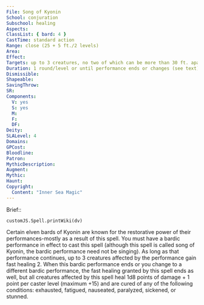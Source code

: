 ```yaml
---
File: Song of Kyonin
School: conjuration
Subschool: healing
Aspects: 
ClassList: { bard: 4 }
CastTime: standard action
Range: close (25 + 5 ft./2 levels)
Area: 
Effect: 
Targets: up to 3 creatures, no two of which can be more than 30 ft. apart
Duration: 1 round/level or until performance ends or changes (see text)
Dismissible: 
Shapeable: 
SavingThrow: 
SR: 
Components:
  V: yes
  S: yes
  M: 
  F: 
  DF: 
Deity: 
SLALevel: 4
Domains: 
GPCost: 
Bloodline: 
Patron: 
MythicDescription: 
Augment: 
Mythic: 
Haunt: 
Copyright:
  Content: "Inner Sea Magic"
---
```

Brief:: 

```dataviewjs
customJS.Spell.printWiki(dv)
```

Certain elven bards of Kyonin are known for the restorative power of their performances-mostly as a result of this spell. You must have a bardic performance in effect to cast this spell (although this spell is called song of Kyonin, the bardic performance need not be singing). As long as that performance continues, up to 3 creatures affected by the performance gain fast healing 2. When this bardic performance ends or you change to a different bardic performance, the fast healing granted by this spell ends as well, but all creatures affected by this spell heal 1d8 points of damage + 1 point per caster level (maximum +15) and are cured of any of the following conditions: exhausted, fatigued, nauseated, paralyzed, sickened, or stunned.
